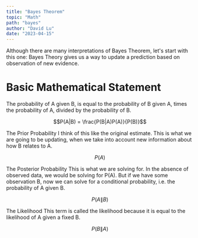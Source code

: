 ```yaml
---
title: "Bayes Theorem"
topic: "Math"
path: "bayes"
author: "David Lu"
date: "2023-04-15"
---
```


Although there are many interpretations of Bayes Theorem, let's start with this one: Bayes Theory gives us a way to update a prediction based on observation of new evidence. 


# Basic Mathematical Statement

<v-divider></v-divider>

The probability of A given B, is equal to the probability of B given A, times the probability of A, divided by the probability of B. 

$$P(A|B) = \frac{P(B|A)P(A)}{P(B)}$$


<v-card>
    <v-card-title>The Prior Probability</v-card-title>
    <v-card-text>
    I think of this like the original estimate. This is what we are going to be updating, when we take into account new information about how B relates to A. 
    </v-card-text>
</v-card>

$$ P(A) $$


<v-card>
    <v-card-title>The Posterior Probability</v-card-title>
    <v-card-text>
    This is what we are solving for. In the absence of observed data, we would be solving for P(A). But if we have some observation B, now we can solve for a conditional probability, i.e. the probability of A given B.
    </v-card-text>
</v-card>

$$ P(A\|B) $$

<v-card>
    <v-card-title>The Likelihood</v-card-title>
    <v-card-text>
    This term is called the likelihood because it is equal to the likelihood of A given a fixed B. 
    </v-card-text>
</v-card>

$$ P(B\|A) $$